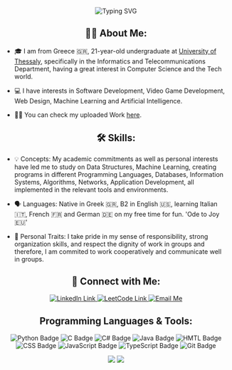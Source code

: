 <!-- Banner -->
<p align="center">
  <img src="https://readme-typing-svg.demolab.com?font=Fira+Code&size=32&pause=1000&color=0099ff&center=true&vCenter=true&width=700&height=60&lines=Hi+there%2C+I am+Nikolaos+Gazis+%F0%9F%91%8B;Welcome+to+my+GitHub+profile!" alt="Typing SVG" />
</p>

<!-- About Section -->
<h2 align="center">👨‍💻 About Me:</h2>

  - 🎓 I am from Greece 🇬🇷, 21-year-old undergraduate at [University of Thessaly]([url](https://www.uth.gr/en)), specifically in the Informatics and Telecommunications Department, having a great interest in Computer Science and the Tech world.

  - 💻 I have interests in Software Development, Video Game Development, Web Design, Machine Learning and Artificial Intelligence.
  
  - 👨‍💻 You can check my uploaded Work [here](https://github.com/NikolaosGazis?tab=repositories).

<!-- Skills Section -->
<h2 align="center">🛠️ Skills:</h2>

  - 💡 Concepts: My academic commitments as well as personal interests have led me to study on Data Structures, Machine Learning, creating programs in different Programming Languages, Databases, Information Systems, Algorithms, Networks, Application Development, all implemented in the relevant tools and environments.
  
  - 🗣 Languages: Native in Greek 🇬🇷, B2 in English 🇺🇸, learning Italian 🇮🇹, French 🇫🇷 and German 🇩🇪 on my free time for fun. 'Ode to Joy 🇪🇺'

  - 👤 Personal Traits: I take pride in my sense of responsibility, strong organization skills, and respect the dignity of work in groups and therefore, I am commited to work cooperatively and communicate well in groups. 

<!-- Social Media Section -->
<h2 align="center">🔗 Connect with Me:</h2>

<p align="center">
  <a href="https://www.linkedin.com/in/nikolaos-gazis-b258b5263/" target="_blank">
    <img src="https://img.shields.io/badge/LinkedIn-0077B5?style=for-the-badge&logo=linkedin&logoColor=white" alt="LinkedIn Link"/>
  </a>

  <a href="https://leetcode.com/u/aiD4EJze22/" target="_blank">
    <img src="https://img.shields.io/badge/LeetCode-FFA116?style=for-the-badge&logo=leetcode&logoColor=white" alt="LeetCode Link"/>
  </a>

  <a href="mailto:nikolaosgazis3008@gmail.com" target="_blank" rel="noopener noreferrer">
    <img src="https://img.shields.io/badge/Gmail-D14836?style=for-the-badge&logo=gmail&logoColor=white" alt="Email Me"/>
  </a>
</p>

<!-- PLanguages & Tools Section -->
<h2 align="center">Programming Languages & Tools:</h2>

<p align="center">
  <img src="https://img.shields.io/badge/Python-3776AB?style=for-the-badge&logo=python&logoColor=white" alt="Python Badge"/>
  <img src="https://img.shields.io/badge/C-A8B9CC?style=for-the-badge&logo=c&logoColor=white" alt="C Badge"/>
  <img src="https://img.shields.io/badge/C%23-239120?style=for-the-badge&logo=c-sharp&logoColor=white" alt="C# Badge"/>
  <img src="https://img.shields.io/badge/Java-007396?style=for-the-badge&logo=java&logoColor=white" alt="Java Badge"/>
  <img src="https://img.shields.io/badge/HTML5-E34F26?style=for-the-badge&logo=html5&logoColor=white" alt="HMTL Badge"/>
  <img src="https://img.shields.io/badge/CSS3-1572B6?style=for-the-badge&logo=css3&logoColor=white" alt="CSS Badge"/>
  <img src="https://img.shields.io/badge/JavaScript-F7DF1E?style=for-the-badge&logo=javascript&logoColor=black" alt="JavaScript Badge"/>
  <img src="https://img.shields.io/badge/TypeScript-3178C6?style=for-the-badge&logo=typescript&logoColor=white" alt="TypeScript Badge"/>
  <img src="https://img.shields.io/badge/Git-F05032?style=for-the-badge&logo=git&logoColor=white" alt="Git Badge"/>
</p>

<!-- GitHub Statistics -->
<p align="center">
  <img src="https://github-readme-stats.vercel.app/api/top-langs/?username=NikolaosGazis&layout=compact&theme=radical"/>
  <img src="https://github-readme-stats.vercel.app/api?username=NikolaosGazis&show_icons=true&theme=radical"/>
</p>
